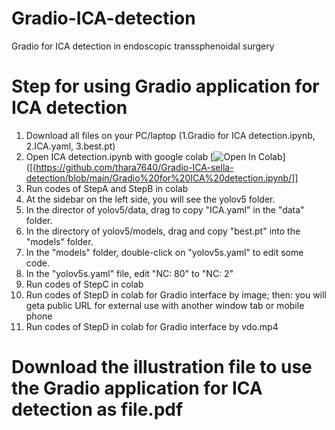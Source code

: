 # Gradio-ICA-detection
Gradio for ICA detection in endoscopic transsphenoidal surgery
# Step for using Gradio application for ICA detection 
1. Download all files on your PC/laptop (1.Gradio for ICA detection.ipynb, 2.ICA.yaml, 3.best.pt)
2. Open ICA detection.ipynb with google colab [![Open In Colab](https://colab.research.google.com/assets/colab-badge.svg)]([(https://github.com/thara7640/Gradio-ICA-sella-detection/blob/main/Gradio%20for%20ICA%20detection.ipynb/]] 
3. Run codes of StepA and StepB in colab
4. At the sidebar on the left side, you will see the yolov5 folder.
5. In the director of yolov5/data, drag to copy "ICA.yaml" in the "data" folder.
6. In the directory of yolov5/models, drag and copy "best.pt" into the "models" folder.
7. In the "models" folder, double-click on "yolov5s.yaml" to edit some code.
8. In the "yolov5s.yaml" file, edit "NC: 80" to "NC: 2"
9. Run codes of StepC in colab
10. Run codes of StepD in colab for Gradio interface by image; then: you will geta  public URL for external use with another window tab or mobile phone
11. Run codes of StepD in colab for Gradio interface by vdo.mp4 
# Download the illustration file to use the Gradio application for ICA detection as file.pdf
